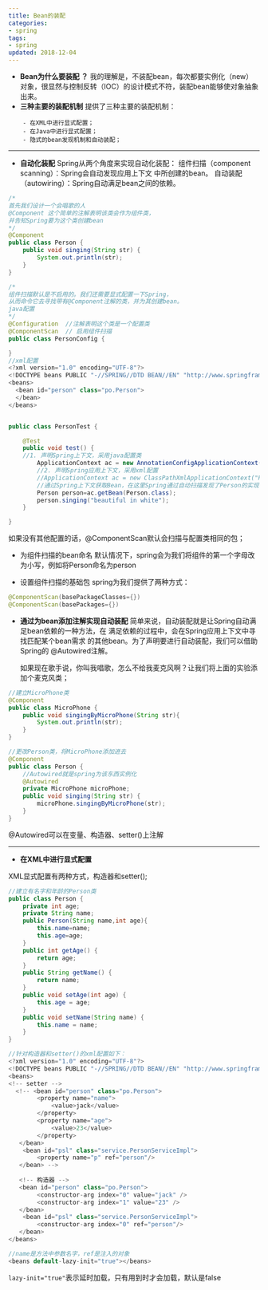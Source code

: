 ```yaml
---
title: Bean的装配
categories: 
- spring
tags:
- spring
updated: 2018-12-04
---
```


- **Bean为什么要装配 ？**
我的理解是，不装配bean，每次都要实例化（new）对象，很显然与控制反转（IOC）的设计模式不符，装配bean能够使对象抽象出来。
- **三种主要的装配机制**
提供了三种主要的装配机制：

```
    - 在XML中进行显式配置；
    - 在Java中进行显式配置；
    - 隐式的bean发现机制和自动装配；
```
---

- **自动化装配**
Spring从两个角度来实现自动化装配：
组件扫描（component scanning）：Spring会自动发现应用上下文
中所创建的bean。
自动装配（autowiring）：Spring自动满足bean之间的依赖。

```java
/*
首先我们设计一个会唱歌的人
@Component 这个简单的注解表明该类会作为组件类，
并告知Spring要为这个类创建bean
*/
@Component 
public class Person {
	public void singing(String str) {
		System.out.println(str);
	}
}

/*
组件扫描默认是不启用的。我们还需要显式配置一下Spring，
从而命令它去寻找带有@Component注解的类，并为其创建bean。
java配置
*/
@Configuration  //注解表明这个类是一个配置类
@ComponentScan  // 启用组件扫描
public class PersonConfig {

}
//xml配置
<?xml version="1.0" encoding="UTF-8"?>
<!DOCTYPE beans PUBLIC "-//SPRING//DTD BEAN//EN" "http://www.springframework.org/dtd/spring-beans.dtd">
<beans>
  <bean id="person" class="po.Person">
  </bean>
</beans>


public class PersonTest {

	@Test
	public void test() {
	//1. 声明Spring上下文，采用java配置类
        ApplicationContext ac = new AnnotationConfigApplicationContext(PersonConfig.class);
        //2. 声明Spring应用上下文，采用xml配置
        //ApplicationContext ac = new ClassPathXmlApplicationContext("Person.xml");
        //通过Spring上下文获取Bean，在这里Spring通过自动扫描发现了Person的实现，并自动创建bean。
        Person person=ac.getBean(Person.class);
        person.singing("beautiful in white");
	}

}
```

如果没有其他配置的话，@ComponentScan默认会扫描与配置类相同的包；

- 为组件扫描的bean命名
默认情况下，spring会为我们将组件的第一个字母改为小写，例如将Person命名为person

- 设置组件扫描的基础包
spring为我们提供了两种方式：

```java
@ComponentScan(basePackageClasses={})
@ComponentScan(basePackages={})
```

- **通过为bean添加注解实现自动装配**
    简单来说，自动装配就是让Spring自动满足bean依赖的一种方法，在
满足依赖的过程中，会在Spring应用上下文中寻找匹配某个bean需求
的其他bean。为了声明要进行自动装配，我们可以借助Spring的
@Autowired注解。

    如果现在歌手说，你叫我唱歌，怎么不给我麦克风啊？让我们将上面的实验添加个麦克风类；

```java
//建立MicroPhone类
@Component
public class MicroPhone {
	public void singingByMicroPhone(String str){
		System.out.println(str);
	}
}

//更改Person类，将MicroPhone添加进去
@Component
public class Person {
    //Autowired就是spring为该东西实例化
	@Autowired
	private MicroPhone microPhone;
	public void singing(String str) {
		microPhone.singingByMicroPhone(str);
	}
}
```
@Autowired可以在变量、构造器、setter()上注解

---

- **在XML中进行显式配置**

XML显式配置有两种方式，构造器和setter();

```java
//建立有名字和年龄的Person类
public class Person {
	private int age;
	private String name;
	public Person(String name,int age){
		this.name=name;
		this.age=age;
	}
	public int getAge() {
		return age;
	}
	public String getName() {
		return name;
	}
	public void setAge(int age) {
		this.age = age;
	}
	public void setName(String name) {
		this.name = name;
	}
}

//针对构造器和setter()的xml配置如下：
<?xml version="1.0" encoding="UTF-8"?>
<!DOCTYPE beans PUBLIC "-//SPRING//DTD BEAN//EN" "http://www.springframework.org/dtd/spring-beans.dtd">
<beans>
<!-- setter -->
  <!-- <bean id="person" class="po.Person">
        <property name="name">
            <value>jack</value>
        </property>    
        <property name="age">
            <value>23</value>
        </property>
   </bean>
    <bean id="psl" class="service.PersonServiceImpl">
    	<property name="p" ref="person"/>
   </bean> -->
   
   <!-- 构造器 -->
   <bean id="person" class="po.Person">
        <constructor-arg index="0" value="jack" />
        <constructor-arg index="1" value="23" />
   </bean>
    <bean id="psl" class="service.PersonServiceImpl">
    	<constructor-arg index="0" ref="person"/>
   </bean>
</beans>

//name是方法中参数名字，ref是注入的对象
<beans default-lazy-init="true"></beans>
```

`lazy-init="true"`表示延时加载，只有用到时才会加载，默认是false


